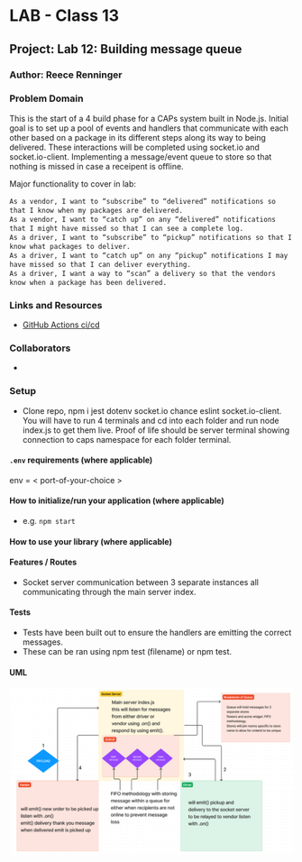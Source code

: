 # LAB - Class 13

## Project: Lab 12: Building message queue

### Author: Reece Renninger

### Problem Domain  

This is the start of a 4 build phase for a CAPs system built in Node.js.  Initial goal is to set up a pool of events and handlers that communicate with each other based on a package in its different steps along its way to being delivered. These interactions will be completed using socket.io and socket.io-client. Implementing a message/event queue to store so that nothing is missed in case a receipent is offline.

Major functionality to cover in lab:

    As a vendor, I want to “subscribe” to “delivered” notifications so that I know when my packages are delivered.
    As a vendor, I want to “catch up” on any “delivered” notifications that I might have missed so that I can see a complete log.
    As a driver, I want to “subscribe” to “pickup” notifications so that I know what packages to deliver.
    As a driver, I want to “catch up” on any “pickup” notifications I may have missed so that I can deliver everything.
    As a driver, I want a way to “scan” a delivery so that the vendors know when a package has been delivered.


### Links and Resources

- [GitHub Actions ci/cd](https://github.com/ReeceRenninger/caps/actions)

### Collaborators

- 

### Setup

- Clone repo, npm i jest dotenv socket.io chance eslint socket.io-client. You will have to run 4 terminals and cd into each folder and run node index.js to get them live. Proof of life should be server terminal showing connection to caps namespace for each folder terminal.

#### `.env` requirements (where applicable)

env = < port-of-your-choice >


#### How to initialize/run your application (where applicable)

- e.g. `npm start`

#### How to use your library (where applicable)

#### Features / Routes

- Socket server communication between 3 separate instances all communicating through the main server index.

#### Tests

- Tests have been built out to ensure the handlers are emitting the correct messages.
- These can be ran using npm test (filename) or npm test.

#### UML

![Alt text](assets/lab13UML.png)